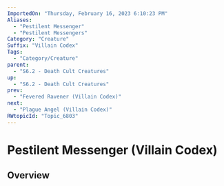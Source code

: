 ```yaml
---
ImportedOn: "Thursday, February 16, 2023 6:10:23 PM"
Aliases:
  - "Pestilent Messenger"
  - "Pestilent Messengers"
Category: "Creature"
Suffix: "Villain Codex"
Tags:
  - "Category/Creature"
parent:
  - "S6.2 - Death Cult Creatures"
up:
  - "S6.2 - Death Cult Creatures"
prev:
  - "Fevered Ravener (Villain Codex)"
next:
  - "Plague Angel (Villain Codex)"
RWtopicId: "Topic_6803"
---
```

# Pestilent Messenger (Villain Codex)
## Overview

